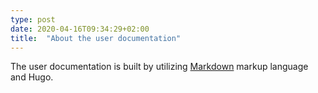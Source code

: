 ```yaml
---
type: post
date: 2020-04-16T09:34:29+02:00
title:  "About the user documentation"
---
```

The user documentation is built by utilizing [Markdown](https://en.wikipedia.org/wiki/Markdown) markup language and Hugo.
